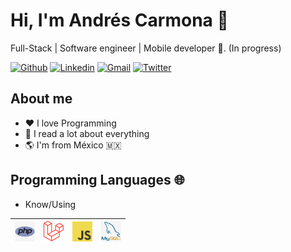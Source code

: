 # Hi, I'm Andrés Carmona :robot:

Full-Stack | Software engineer | Mobile developer :rocket:. (In progress)

[![Github](https://img.shields.io/badge/-Github-000?style=flat&logo=Github&logoColor=white)](https://github.com/andresgcarmona)
[![Linkedin](https://img.shields.io/badge/-LinkedIn-blue?style=flat&logo=Linkedin&logoColor=white)](https://www.linkedin.com/in/andres-carmona-yepez-4172a127/)
[![Gmail](https://img.shields.io/badge/-Gmail-c14438?style=flat&logo=Gmail&logoColor=white)](mailto:ing.andres.carmona@gmail.com)
[![Twitter](https://img.shields.io/badge/-Twitter-0078D4?style=flat&logo=Twitter&logoColor=white)](https://twitter.com/andres_gcarmona)

## About me 

- :heart: I love Programming
- :book: I read a lot about everything
- :earth_americas: I'm from México :mexico:
  
## Programming Languages 🌐

- Know/Using

| [<img src="https://raw.githubusercontent.com/andresgcarmona/andresgcarmona/master/assets/php.png" alt="go logo" width="32">](https://php.net/)  | [<img src="https://raw.githubusercontent.com/andresgcarmona/andresgcarmona/master/assets/laravel.png" alt="laravel logo" width="32">](https://laravel.com/) |  [<img src="https://raw.githubusercontent.com/andresgcarmona/andresgcarmona/master/assets/javascript.png" alt="js logo" width="32">](https://developer.mozilla.org/en-US/docs/Web/JavaScript) |  [<img src="https://raw.githubusercontent.com/andresgcarmona/andresgcarmona/master/assets/mysql.png" alt="mysql logo" width="32">](https://www.mysql.com/) |
|---|---|---|---|